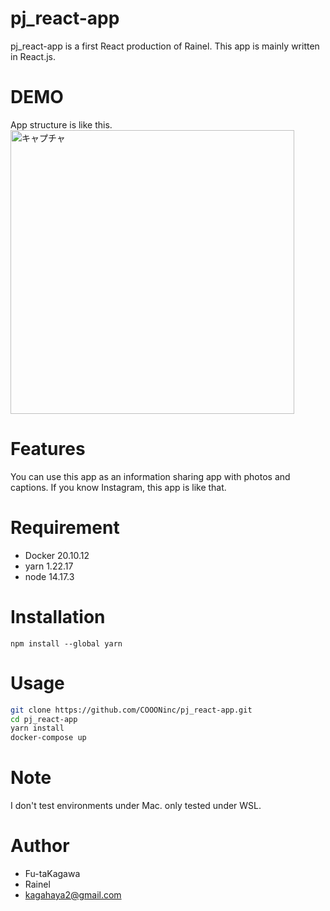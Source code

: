 # pj_react-app
 pj_react-app is a first React production of Rainel.
 This app is mainly written in React.js.
 
# DEMO
App structure is like this.
 <img width="454" alt="キャプチャ" src="https://user-images.githubusercontent.com/78881651/160779149-57313108-608d-45d8-b642-0ba888d8bb1d.PNG">

# Features
You can use this app as an information sharing app with photos and captions.
If you know Instagram, this app is like that.
 
# Requirement
 
* Docker 20.10.12
* yarn 1.22.17
* node 14.17.3
 
# Installation
```yarn
npm install --global yarn
```
 
# Usage
```bash
git clone https://github.com/COOONinc/pj_react-app.git
cd pj_react-app
yarn install
docker-compose up
```
 
# Note
I don't test environments under Mac.
only tested under WSL.
 
# Author
* Fu-taKagawa
* Rainel
* kagahaya2@gmail.com
 

